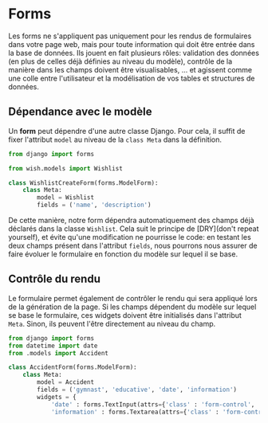 Forms
=====

Les forms ne s'appliquent pas uniquement pour les rendus de formulaires dans votre page web, mais pour toute information qui doit être entrée dans la base de données. Ils jouent en fait plusieurs rôles: validation des données (en plus de celles déjà définies au niveau du modèle), contrôle de la manière dans les champs doivent être visualisables, ... et agissent comme une colle entre l'utilisateur et la modélisation de vos tables et structures de données.

## Dépendance avec le modèle

Un **form** peut dépendre d'une autre classe Django. Pour cela, il suffit de fixer l'attribut `model` au niveau de la `class Meta` dans la définition.

```python
from django import forms

from wish.models import Wishlist

class WishlistCreateForm(forms.ModelForm):
    class Meta:
        model = Wishlist
        fields = ('name', 'description')
```

De cette manière, notre form dépendra automatiquement des champs déjà déclarés dans la classe `Wishlist`. Cela suit le principe de [DRY](don't repeat yourself), et évite qu'une modification ne pourrisse le code: en testant les deux champs présent dans l'attribut `fields`, nous pourrons nous assurer de faire évoluer le formulaire en fonction du modèle sur lequel il se base.

## Contrôle du rendu

Le formulaire permet également de contrôler le rendu qui sera appliqué lors de la génération de la page. Si les champs dépendent du modèle sur lequel se base le formulaire, ces widgets doivent être initialisés dans l'attribut `Meta`. Sinon, ils peuvent l'être directement au niveau du champ.

```python
from django import forms
from datetime import date
from .models import Accident

class AccidentForm(forms.ModelForm):
    class Meta:
        model = Accident
        fields = ('gymnast', 'educative', 'date', 'information')
        widgets = {
            'date' : forms.TextInput(attrs={'class' : 'form-control', 'data-provide' : 'datepicker', 'data-date-format' : 'dd/mm/yyyy', 'placeholder' : date.today().strftime("%d/%m/%Y")}), 
            'information' : forms.Textarea(attrs={'class' : 'form-control', 'placeholder' : 'Informations about accident : context (why, where, …), consequencies, …'})
```
